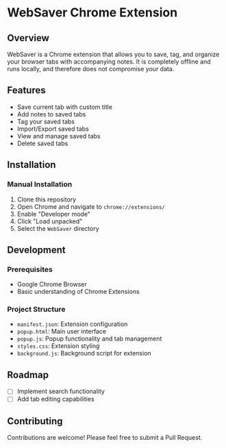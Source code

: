 # WebSaver Chrome Extension

## Overview

WebSaver is a Chrome extension that allows you to save, tag, and organize your browser tabs with accompanying notes. It is completely offline and runs locally, and therefore does not compromise your data.

## Features

- Save current tab with custom title
- Add notes to saved tabs
- Tag your saved tabs
- Import/Export saved tabs
- View and manage saved tabs
- Delete saved tabs

## Installation

### Manual Installation

1. Clone this repository
2. Open Chrome and navigate to `chrome://extensions/`
3. Enable "Developer mode"
4. Click "Load unpacked"
5. Select the `WebSaver` directory

## Development

### Prerequisites

- Google Chrome Browser
- Basic understanding of Chrome Extensions

### Project Structure

- `manifest.json`: Extension configuration
- `popup.html`: Main user interface
- `popup.js`: Popup functionality and tab management
- `styles.css`: Extension styling
- `background.js`: Background script for extension

## Roadmap

- [ ] Implement search functionality
- [ ] Add tab editing capabilities

## Contributing

Contributions are welcome! Please feel free to submit a Pull Request.
